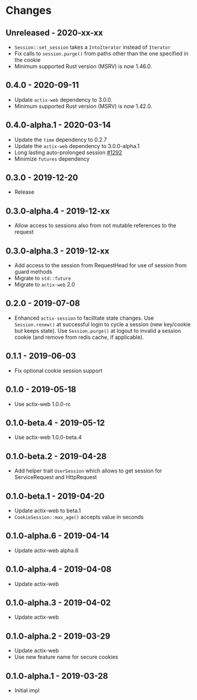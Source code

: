 # Changes

## Unreleased - 2020-xx-xx
* `Session::set_session` takes a `IntoIterator` instead of `Iterator`
* Fix calls to `session.purge()` from paths other than the one specified in the cookie
* Minimum supported Rust version (MSRV) is now 1.46.0.


## 0.4.0 - 2020-09-11
* Update `actix-web` dependency to 3.0.0.
* Minimum supported Rust version (MSRV) is now 1.42.0.


## 0.4.0-alpha.1 - 2020-03-14
* Update the `time` dependency to 0.2.7
* Update the `actix-web` dependency to 3.0.0-alpha.1
* Long lasting auto-prolonged session [#1292]
* Minimize `futures` dependency

[#1292]: https://github.com/actix/actix-web/pull/1292


## 0.3.0 - 2019-12-20
* Release


## 0.3.0-alpha.4 - 2019-12-xx
* Allow access to sessions also from not mutable references to the request


## 0.3.0-alpha.3 - 2019-12-xx
* Add access to the session from RequestHead for use of session from guard methods
* Migrate to `std::future`
* Migrate to `actix-web` 2.0


## 0.2.0 - 2019-07-08
* Enhanced ``actix-session`` to facilitate state changes.  Use ``Session.renew()``
  at successful login to cycle a session (new key/cookie but keeps state).
  Use ``Session.purge()`` at logout to invalid a session cookie (and remove
  from redis cache, if applicable).


## 0.1.1 - 2019-06-03
* Fix optional cookie session support


## 0.1.0 - 2019-05-18
* Use actix-web 1.0.0-rc


## 0.1.0-beta.4 - 2019-05-12
* Use actix-web 1.0.0-beta.4


## 0.1.0-beta.2 - 2019-04-28
* Add helper trait `UserSession` which allows to get session for ServiceRequest and HttpRequest


## 0.1.0-beta.1 - 2019-04-20
* Update actix-web to beta.1
* `CookieSession::max_age()` accepts value in seconds


## 0.1.0-alpha.6 - 2019-04-14
* Update actix-web alpha.6


## 0.1.0-alpha.4 - 2019-04-08
* Update actix-web


## 0.1.0-alpha.3 - 2019-04-02
* Update actix-web


## 0.1.0-alpha.2 - 2019-03-29
* Update actix-web
* Use new feature name for secure cookies


## 0.1.0-alpha.1 - 2019-03-28
* Initial impl
